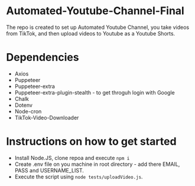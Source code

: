 # Automated-Youtube-Channel-Final

The repo is created to set up Automated Youtube Channel, you take videos from TikTok, and then upload videos to Youtube as a Youtube Shorts.

# Dependencies
- Axios
- Puppeteer
- Puppeteer-extra
- Puppeteer-extra-plugin-stealth - to get throguh login with Google
- Chalk
- Dotenv
- Node-cron
- TikTok-Video-Downloader


# Instructions on how to get started
- Install Node.JS, clone repoa and execute `npm i`
- Create .env file on you machine in root directory - add there EMAIL, PASS and USERNAME_LIST.
- Execute the script using `node tests/uploadVideo.js`.

